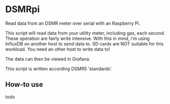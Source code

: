 # DSMRpi 
Read data from an DSMR meter over serial with an Raspberry Pi.

This script will read data from your utility meter, including gas, each second.
These operation are fairly write intensive. With this in mind, i'm using InfluxDB on another host to send data to.
SD cards are NOT suitable for this workload. You need an other host to write data to!

The data can then be viewed in Grafana.

This script is written according DSMR5 'standards'.

## How-to use
todo